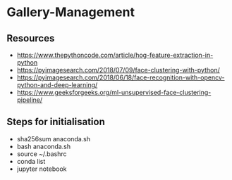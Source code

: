 # Gallery-Management

## Resources
- https://www.thepythoncode.com/article/hog-feature-extraction-in-python
- https://pyimagesearch.com/2018/07/09/face-clustering-with-python/
- https://pyimagesearch.com/2018/06/18/face-recognition-with-opencv-python-and-deep-learning/
- https://www.geeksforgeeks.org/ml-unsupervised-face-clustering-pipeline/


## Steps for initialisation
- sha256sum anaconda.sh
- bash anaconda.sh
- source ~/.bashrc
- conda list
- jupyter notebook
